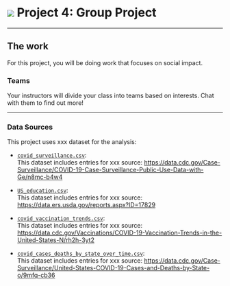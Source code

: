 # ![](https://ga-dash.s3.amazonaws.com/production/assets/logo-9f88ae6c9c3871690e33280fcf557f33.png) Project 4: Group Project
---
## The work

For this project, you will be doing work that focuses on social impact.


### Teams

Your instructors will divide your class into teams based on interests. Chat with them to find out more!

---

### Data Sources

This project uses xxx dataset for the analysis:
* [`covid_surveillance.csv`](./data/covid_surveillance.csv):  
    This dataset includes entries for xxx
    source: https://data.cdc.gov/Case-Surveillance/COVID-19-Case-Surveillance-Public-Use-Data-with-Ge/n8mc-b4w4
* [`US_education.csv`](./data/US_education.csv):   
    This dataset includes entries for xxx
    source: https://data.ers.usda.gov/reports.aspx?ID=17829
* [`covid_vaccination_trends.csv`](./data/covid_vaccination_trends.csv):  
    This dataset includes entries for xxx
    source: https://data.cdc.gov/Vaccinations/COVID-19-Vaccination-Trends-in-the-United-States-N/rh2h-3yt2
   
* [`covid_cases_deaths_by_state_over_time.csv`](./data/United_States_COVID-19_Cases_and_Deaths_by_State_over_Time.csv):  
    This dataset includes entries for xxx
    source: https://data.cdc.gov/Case-Surveillance/United-States-COVID-19-Cases-and-Deaths-by-State-o/9mfq-cb36